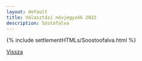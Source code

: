 ```yaml
---
layout: default
title: Választási névjegyzék 2022
description: Sóstófalva
---
```


{% include settlementHTMLs/Soostoofalva.html %}

[Vissza](./)